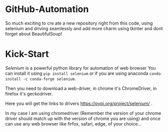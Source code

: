 # GitHub-Automation
So much exciting to cre ate a new repository right from this code, using selenium and driving seamlessly and add more charm using tkinter and dont forget about BeautifulSoup! 

# Kick-Start
*Selenium* is a powerful python library for automation of web browser
You can install it using
`pip install selenium`
or if you are using anaconda
`conda install -c conda-forge selenium`.

Then you need to download a web-driver, in chrome it's ChromeDriver, in firefox it's geckodriver.

Here you will get the links to drivers https://pypi.org/project/selenium/ .

In my case I am using chromedriver (Remember the version of your chrome driver should match up with the version of chrome you are using)
and once can use any web browser like firfox, safari, edge, of your choice...
